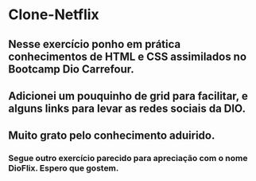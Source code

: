 # Clone-Netflix
## Nesse exercício ponho em prática conhecimentos de HTML e CSS assimilados no Bootcamp Dio Carrefour.
## Adicionei um pouquinho de grid para facilitar, e alguns links para levar as redes sociais da DIO.
## Muito grato pelo conhecimento aduirido.
### Segue outro exercício parecido para apreciação com o nome DioFlix. Espero que gostem.
